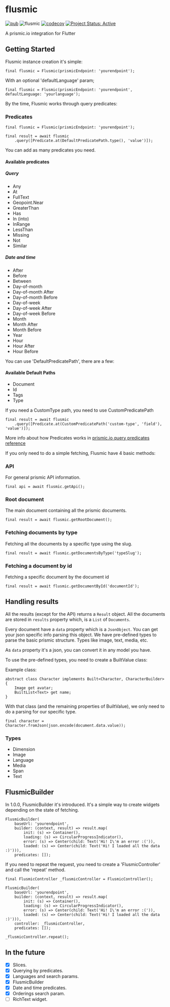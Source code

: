 # flusmic
[![pub](https://img.shields.io/badge/pub-1.1.0-blue)](https://pub.dev/packages/flusmic)
![flusmic](https://github.com/PixelaGt/flusmic/workflows/flusmic/badge.svg?branch=master&event=push)
[![codecov](https://codecov.io/gh/PixelaGt/flusmic/branch/master/graph/badge.svg)](https://codecov.io/gh/PixelaGt/flusmic)
[![Project Status: Active](https://www.repostatus.org/badges/latest/active.svg)](https://www.repostatus.org/#active)


A prismic.io integration for Flutter

## Getting Started

Flusmic instance creation it's simple:

```
final flusmic = Flusmic(prismicEndpoint: 'yourendpoint');
```

With an optional 'defaultLanguage' param;

```
final flusmic = Flusmic(prismicEndpoint: 'yourendpoint', defaultLanguage: 'yourlanguage');
```

By the time, Flusmic works through query predicates:

### Predicates
```
final flusmic = Flusmic(prismicEndpoint: 'yourendpoint');

final result = await flusmic
    .query([Predicate.at(DefaultPredicatePath.type(), 'value')]);
```

You can add as many predicates you need.

#### Available predicates

##### Query
- Any
- At
- FullText
- Geopoint.Near
- GreaterThan
- Has
- In (into)
- InRange
- LessThan
- Missing
- Not
- Similar

##### Date and time
- After
- Before
- Between
- Day-of-month
- Day-of-month After
- Day-of-month Before
- Day-of-week
- Day-of-week After
- Day-of-week Before
- Month
- Month After
- Month Before
- Year
- Hour
- Hour After
- Hour Before

You can use 'DefaultPredicatePath', there are a few:

#### Available Default Paths
- Document
- Id
- Tags
- Type

If you need a CustomType path, you need to use CustomPredicatePath

```
final result = await flusmic
    .query([Predicate.at(CustomPredicatePath('custom-type', 'field'), 'value')]);
```

More info about how Predicates works in [prismic.io query predicates reference](https://prismic.io/docs/rest-api/query-the-api/predicates-reference)

If you only need to do a simple fetching, Flusmic have 4 basic methods:

### API
For general prismic API information.
```
final api = await flusmic.getApi();
```

### Root document
The main document containing all the prismic documents.
```
final result = await flusmic.getRootDocument();
```

### Fetching documents by type
Fetching all the documents by a specific type using the slug. 
```
final result = await flusmic.getDocumentsByType('typeSlug');
```

### Fetching a document by id
Fetching a specific document by the document id 
```
final result = await flusmic.getDocumentById('documentId');
```

## Handling results

All the results (except for the API) returns a `Result` object. All the documents are stored in `results` property which, is a `List` of `Documents`.

Every document have a `data` property which is a `JsonObject`. You can get your json specific info parsing this object. We have pre-defined types to parse the basic prismic structure. Types like image, text, media, etc.

As `data` property it's a json, you can convert it in any model you have.

To use the pre-defined types, you need to create a BuiltValue class:

Example class:
```
abstract class Character implements Built<Character, CharacterBuilder> {
    Image get avatar;
    BuiltList<Text> get name;
}
```
With that class (and the remaining properties of BuiltValue), we only need to do a parsing for our specific type.

```
final character = Character.fromJson(json.encode(document.data.value));
```

### Types
- Dimension
- Image
- Language
- Media
- Span
- Text

## FlusmicBuilder

In 1.0.0, FlusmicBuilder it's introduced. It's a simple way to create widgets depending on the state of fetching.

```
FlusmicBuilder(
    baseUrl: 'yourendpoint',
    builder: (context, result) => result.map(
        init: (s) => Container(),
        loading: (s) => CircularProgressIndicator(),
        error: (s) => Center(child: Text('Hi! I\'m an error :(')),
        loaded: (s) => Center(child: Text('Hi! I loaded all the data :)'))),
    predicates: []);
```

If you need to repeat the request, you need to create a 'FlusmicController' and call the 'repeat' method.

```
final FlusmicController _flusmicController = FlusmicController();

FlusmicBuilder(
    baseUrl: 'yourendpoint',
    builder: (context, result) => result.map(
        init: (s) => Container(),
        loading: (s) => CircularProgressIndicator(),
        error: (s) => Center(child: Text('Hi! I\'m an error :(')),
        loaded: (s) => Center(child: Text('Hi! I loaded all the data :)'))),
    controller: _flusmicController,
    predicates: []);

_flusmicController.repeat();
```

## In the future
- [X] Slices.
- [X] Querying by predicates.
- [X] Languages and search params.
- [X] FlusmicBuilder
- [X] Date and time predicates.
- [X] Orderings search param.
- [ ] RichText widget.
